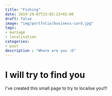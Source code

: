 ```yaml
---
title: "Fishing"
date: 2019-29-07T23:03:23+02:00
draft: false
image: "img/portfolio/business-card.jpg"
tags:
- mariage
- localisation
categories:
- post
description : "Where are you :D"
---
```


# I will try to find you 

I've created this small page to try to localise you!!! 
